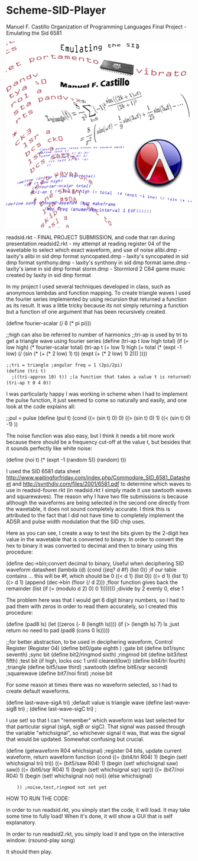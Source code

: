 # Scheme-SID-Player
Manuel F. Castillo
Organization of Programming Languages
Final Project - Emulating the Sid 6581


![OPL Flyer for Project](https://github.com/digitaldybbuk/Scheme-SID-Player/blob/master/mfc-flyer.png)

readsid.rkt - FINAL PROJECT SUBMISSION, and code that ran during presentation
readsid2.rkt - my attempt at reading register 04 of the wavetable to select which exact waveform, and use of noise 
alibi.dmp - laxity's alibi in sid dmp format
syncopated.dmp - laxity's syncopated in sid dmp format
synthony.dmp - laxity's synthony in sid dmp format
iame.dmp - laxity's iame in sid dmp format
storm.dmp - Stormlord 2 C64 game music created by laxity in sid dmp format

In my project I used several techniques developed in class, such as anonymous lambdas and function mapping. To create
triangle waves I used the fourier series implemented by using recursion that returned a function as its result. It was
a little tricky because its not simply returning a function but a function of one argument that has been recursively 
created.

  (define fourier-scalar (/ 8 (* pi pi)))

  ;;high can also be referred to number of harmonics
  ;;tri-ap is used by tri to get a triangle wave using fourier series
  (define (tri-ap t low high total)
    (if (= low high)
        (* fourier-scalar total)
        (tri-ap t (+ low 1) high (+ total  (* (expt -1 low) (/ (sin (* (+ (* 2 low) 1) t)) (expt (+ (* 2 low) 1) 2)))  ))))
        
    ;;tri = triangle ;angular freq = 1 (2pi/2pi)
    (define (tri t)
      ;((tri-approx 10) t)) ;(a function that takes a value t is returned)
    (tri-ap t 0 4 0))

I was particularly happy I was working in scheme when I had to implement the pulse function,
it just seemed to come so naturally and easily, and one look at the code explains all:

   
   ;;pul = pulse 
   (define (pul t)
     (cond ((= (sin t) 0) 0)
           ((> (sin t) 0) 1)
           ((< (sin t) 0) -1)
           )) 
  
The noise function was also easy, but I think it needs a bit more work because there should be a frequency cut-off at 
the value t, but besides that it sounds perfectly like white noise:

  (define (noi t)
     (* (expt  -1 (random 5)) (random) t))
   


    
I used the SID 6581 data sheet http://www.waitingforfriday.com/index.php/Commodore_SID_6581_Datasheet  and http://synthdiy.com/files/2001/6581.pdf
to determine which waves to use in readsid-fourer.rkt (in readsid.rkt I simply made it use sawtooth waves and squarewaves).
The reason why I have two file submissions is because although the waveforms are being selected in the second one directly from the wavetable,
it does not sound completely accurate. I think this is attributed to the fact that I did not have time to completely implement the ADSR and pulse width 
modulation that the SID chip uses.

Here as you can see, I create a way to test the bits given by the 2-digit hex value in the wavetable that is converted to binary. 
In order to convert the hex to binary it was converted to decimal and then to binary using this procedure:

(define dec->bin;convert decimal to binary, Useful when deciphering SID waveform datasheet
	 (lambda (d)
		(cond
                  ((eq? d #f) (list 0)) ;if our table contains ... this will be #f, which should be 0
                  ((< d 1) (list 0))
                  ((= d 1) (list 1))
                  ((> d 1) (append
                            (dec->bin (floor (/ d 2))) ;floor function gives back the remainder
                               (list (if (= (modulo d 2) 0) 0 1))))))) ;divide by 2 evenly 0, else 1
                               
The problem here was that I would get 6 digit binary numbers, so I had to pad them with zeros in order to read them
accurately, so I created this procedure:

(define (pad8 ls)
  (let ((zeros (- 8 (length ls))))
       (if (> (length ls) 7)
         ls ;just return no need to pad
               (pad8 (cons 0 ls)))))
  
  

                               
                               
                               
;;for better abstraction, to be used in deciphering waveform, Control Register (Register 04)
(define bit0/gate eighth )    ;gate bit
(define bit1/sync seventh)  ;sync bit
(define bit2/ringmod sixth) ;ringmod bit
(define bit3/test fifth) ;test bit (if high, locks osc 1 until cleared(low)) 
(define bit4/tri fourth) ;triangle
(define bit5/saw third)  ;sawtooth
(define bit6/sqr second) ;squarewave
(define bit7/noi first)  ;noise bit



For some reason at times there was no waveform selected, so I had to create default waveforms.


(define last-wave-sigA tri) ;default value is triangle wave
(define last-wave-sigB tri) ;
(define last-wave-sigC tri) ;

I use set! so that I can "remember" which waveform was last selected for that particular signal (sigA, sigB or sigC). That signal was passed
through the variable "whichsignal", so whichever signal it was, that was the signal that would be updated. Somewhat confusing but crucial.

(define (getwaveform R04 whichsignal) ;register 04 bits, update current waveform, return waveform function
  (cond ((= (bit4/tri R04) 1) (begin (set! whichsignal tri) tri)) 
        ((= (bit5/saw R04) 1) (begin (set! whichsignal saw)  saw))
        ((= (bit6/sqr R04) 1) (begin (set! whichsignal sqr)  sqr))
        ((= (bit7/noi R04) 1) (begin (set! whichsignal noi)  noi))
        (else
              whichsignal)
        
        )) ;noise,test,ringmod not set yet







HOW TO RUN THE CODE:

in order to run readsid.rkt, you simply start the code, it will load.
It may take some time to fully load! When it's done, it will show a GUI that
is self explanatory.

In order to run readsid2.rkt, you simply load it and type on the
interactive window:
(rsound-play song)

It should then play.

 







